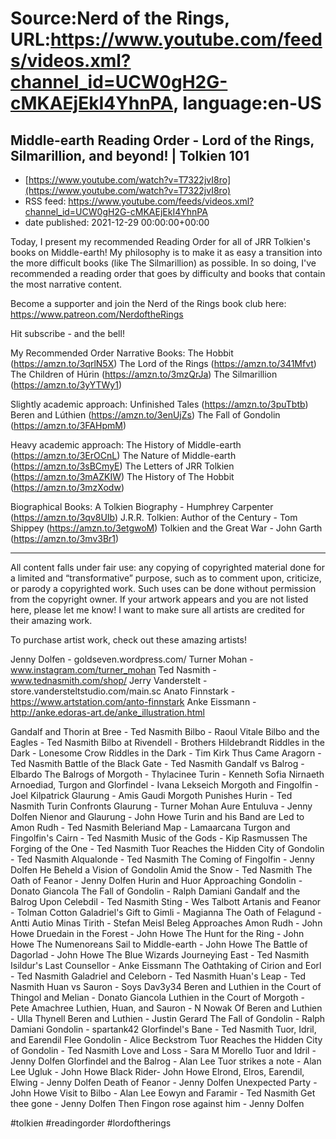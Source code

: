 # Source:Nerd of the Rings, URL:https://www.youtube.com/feeds/videos.xml?channel_id=UCW0gH2G-cMKAEjEkI4YhnPA, language:en-US

## Middle-earth Reading Order - Lord of the Rings, Silmarillion, and beyond! | Tolkien 101
 - [https://www.youtube.com/watch?v=T7322jvI8ro](https://www.youtube.com/watch?v=T7322jvI8ro)
 - RSS feed: https://www.youtube.com/feeds/videos.xml?channel_id=UCW0gH2G-cMKAEjEkI4YhnPA
 - date published: 2021-12-29 00:00:00+00:00

Today, I present my recommended Reading Order for all of JRR Tolkien's books on Middle-earth!  My philosophy is to make it as easy a transition into the more difficult books (like The Silmarillion) as possible.  In so doing, I've recommended a reading order that goes by difficulty and books that contain the most narrative content.

Become a supporter and join the Nerd of the Rings book club here: https://www.patreon.com/NerdoftheRings

Hit subscribe - and the bell!

My Recommended Order
Narrative Books:
The Hobbit (https://amzn.to/3qrlN5X)
The Lord of the Rings (https://amzn.to/341Mfvt)
The Children of Húrin (https://amzn.to/3mzQrJa)
The Silmarillion (https://amzn.to/3yYTWy1)

Slightly academic approach:
Unfinished Tales (https://amzn.to/3puTbtb)
Beren and Lúthien (https://amzn.to/3enUjZs)
The Fall of Gondolin (https://amzn.to/3FAHpmM)

Heavy academic approach:
The History of Middle-earth (https://amzn.to/3ErOCnL)
The Nature of Middle-earth (https://amzn.to/3sBCmyE)
The Letters of JRR Tolkien (https://amzn.to/3mAZKIW)
The History of The Hobbit (https://amzn.to/3mzXodw)

Biographical Books:
A Tolkien Biography - Humphrey Carpenter (https://amzn.to/3qv8UIb)
J.R.R. Tolkien: Author of the Century - Tom Shippey (https://amzn.to/3etgwoM)
Tolkien and the Great War - John Garth (https://amzn.to/3mv3Br1)

-------------- 
All content falls under fair use: any copying of copyrighted material done for a limited and “transformative” purpose, such as to comment upon, criticize, or parody a copyrighted work. Such uses can be done without permission from the copyright owner.   If your artwork appears and you are not listed here, please let me know! I want to make sure all artists are credited for their amazing work.

To purchase artist work, check out these amazing artists!

Jenny Dolfen - goldseven.wordpress.com/
Turner Mohan - www.instagram.com/turner_mohan
Ted Nasmith - www.tednasmith.com/shop/
Jerry Vanderstelt - store.vandersteltstudio.com/main.sc
Anato Finnstark - https://www.artstation.com/anto-finnstark
Anke Eissmann - http://anke.edoras-art.de/anke_illustration.html

Gandalf and Thorin at Bree - Ted Nasmith
Bilbo - Raoul Vitale
Bilbo and the Eagles - Ted Nasmith
Bilbo at Rivendell - Brothers Hildebrandt
Riddles in the Dark - Lonesome Crow
Riddles in the Dark - Tim Kirk
Thus Came Aragorn - Ted Nasmith
Battle of the Black Gate - Ted Nasmith
Gandalf vs Balrog - Elbardo
The Balrogs of Morgoth - Thylacinee
Turin - Kenneth Sofia
Nirnaeth Arnoediad, Turgon and Glorfindel - Ivana Lekseich
Morgoth and Fingolfin - Joel Kilpatrick
Glaurung - Amis Gaudi
Morgoth Punishes Hurin - Ted Nasmith
Turin Confronts Glaurung - Turner Mohan
Aure Entuluva - Jenny Dolfen
Nienor and Glaurung - John Howe
Turin and his Band are Led to Amon Rudh - Ted Nasmith
Beleriand Map - Lamaarcana
Turgon and Fingolfin's Cairn - Ted Nasmith
Music of the Gods - Kip Rasmussen
The Forging of the One - Ted Nasmith
Tuor Reaches the Hidden City of Gondolin - Ted Nasmith
Alqualonde - Ted Nasmith
The Coming of Fingolfin - Jenny Dolfen
He Beheld a Vision of Gondolin Amid the Snow - Ted Nasmith
The Oath of Feanor - Jenny Dolfen
Hurin and Huor Approaching Gondolin - Donato Giancola
The Fall of Gondolin - Ralph Damiani
Gandalf and the Balrog Upon Celebdil - Ted Nasmith
Sting - Wes Talbott
Artanis and Feanor - Tolman Cotton
Galadriel's Gift to Gimli - Magianna
The Oath of Felagund - Antti Autio
Minas Tirith - Stefan Meisl
Beleg Approaches Amon Rudh - John Howe
Druedain in the Forest - John Howe
The Hunt for the Ring - John Howe
The Numenoreans Sail to Middle-earth - John Howe
The Battle of Dagorlad - John Howe
The Blue Wizards Journeying East - Ted Nasmith
Isildur's Last Counsellor - Anke Eissmann
The Oathtaking of Cirion and Eorl - Ted Nasmith
Galadriel and Celeborn - Ted Nasmith
Huan's Leap - Ted Nasmith
Huan vs Sauron - Soys Dav3y34
Beren and Luthien in the Court of Thingol and Melian - Donato Giancola
Luthien in the Court of Morgoth - Pete Amachree
Luthien, Huan, and Sauron - N Nowak
Of Beren and Luthien - Ulla Thynell
Beren and Luthien - Justin Gerard
The Fall of Gondolin - Ralph Damiani
Gondolin - spartank42
Glorfindel's Bane - Ted Nasmith
Tuor, Idril, and Earendil Flee Gondolin - Alice Beckstrom
Tuor Reaches the Hidden City of Gondolin - Ted Nasmith
Love and Loss - Sara M Morello
Tuor and Idril - Jenny Dolfen
Glorfindel and the Balrog - Alan Lee
Tuor strikes a note - Alan Lee
Ugluk - John Howe
Black Rider- John Howe
Elrond, Elros, Earendil, Elwing - Jenny Dolfen
Death of Feanor - Jenny Dolfen
Unexpected Party - John Howe
Visit to Bilbo - Alan Lee
Eowyn and Faramir - Ted Nasmith
Get thee gone - Jenny Dolfen
Then Fingon rose against him - Jenny Dolfen

#tolkien #readingorder #lordoftherings

